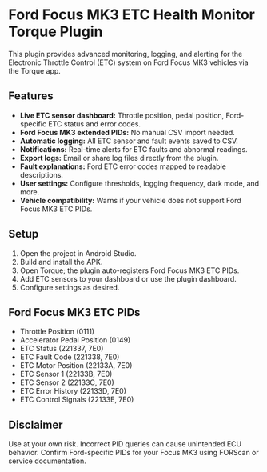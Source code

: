 # Ford Focus MK3 ETC Health Monitor Torque Plugin

This plugin provides advanced monitoring, logging, and alerting for the Electronic Throttle Control (ETC) system on Ford Focus MK3 vehicles via the Torque app.

## Features

- **Live ETC sensor dashboard:** Throttle position, pedal position, Ford-specific ETC status and error codes.
- **Ford Focus MK3 extended PIDs:** No manual CSV import needed.
- **Automatic logging:** All ETC sensor and fault events saved to CSV.
- **Notifications:** Real-time alerts for ETC faults and abnormal readings.
- **Export logs:** Email or share log files directly from the plugin.
- **Fault explanations:** Ford ETC error codes mapped to readable descriptions.
- **User settings:** Configure thresholds, logging frequency, dark mode, and more.
- **Vehicle compatibility:** Warns if your vehicle does not support Ford Focus MK3 ETC PIDs.

## Setup

1. Open the project in Android Studio.
2. Build and install the APK.
3. Open Torque; the plugin auto-registers Ford Focus MK3 ETC PIDs.
4. Add ETC sensors to your dashboard or use the plugin dashboard.
5. Configure settings as desired.

## Ford Focus MK3 ETC PIDs

- Throttle Position (0111)
- Accelerator Pedal Position (0149)
- ETC Status (221337, 7E0)
- ETC Fault Code (221338, 7E0)
- ETC Motor Position (22133A, 7E0)
- ETC Sensor 1 (22133B, 7E0)
- ETC Sensor 2 (22133C, 7E0)
- ETC Error History (22133D, 7E0)
- ETC Control Signals (22133E, 7E0)

## Disclaimer

Use at your own risk. Incorrect PID queries can cause unintended ECU behavior. Confirm Ford-specific PIDs for your Focus MK3 using FORScan or service documentation.